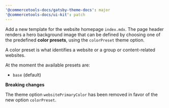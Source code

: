 ```yaml
---
'@commercetools-docs/gatsby-theme-docs': major
'@commercetools-docs/ui-kit': patch
---
```


Add a new template for the website homepage `index.mdx`. The page header renders a hero background image that can be defined by choosing one of the predefined **color presets**, using the `colorPreset` theme option.

A color preset is what identifies a website or a group or content-related websites.

At the moment the available presets are:

- `base` (default)

**Breaking changes**

The theme option `websitePrimaryColor` has been removed in favor of the new option `colorPreset`.
